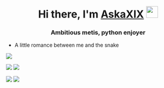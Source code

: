 <h1 align="center">Hi there, I'm <a href="https://daniilshat.ru/" target="_blank">AskaXIX</a> 
<img src="https://github.com/blackcater/blackcater/raw/main/images/Hi.gif" height="32"/></h1>
<h3 align="center">Ambitious metis, python enjoyer</h3>

* A little romance between me and the snake


![](https://github-profile-summary-cards.vercel.app/api/cards/profile-details?username=askaxix&theme=solarized_dark)


![](https://github-profile-summary-cards.vercel.app/api/cards/most-commit-language?username=askaxix&theme=solarized_dark)
![](https://github-profile-summary-cards.vercel.app/api/cards/repos-per-language?username=askaxix&theme=solarized_dark)

![](https://github-profile-summary-cards.vercel.app/api/cards/stats?username=askaxix&theme=solarized_dark)
![](https://github-profile-summary-cards.vercel.app/api/cards/productive-time?username=askaxix&theme=solarized_dark)
